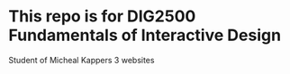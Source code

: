 # This repo is for DIG2500 Fundamentals of Interactive Design
Student of Micheal Kappers
3 websites

